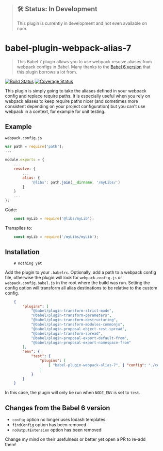 > ## 🛠 Status: In Development
> This plugin is currently in development and not even available on npm.


# babel-plugin-webpack-alias-7

> This Babel 7 plugin allows you to use webpack resolve aliases from webpack configs in Babel. Many thanks to the [Babel 6 version](https://github.com/trayio/babel-plugin-webpack-alias) that this plugin borrows a lot from.

[![Build Status](https://travis-ci.com/shortminds/babel-plugin-webpack-alias.svg?branch=master)](https://travis-ci.com/shortminds/babel-plugin-webpack-alias)
[![Coverage Status](https://coveralls.io/repos/github/shortminds/babel-plugin-webpack-alias/badge.svg?branch=master)](https://coveralls.io/github/shortminds/babel-plugin-webpack-alias?branch=master)

This plugin is simply going to take the aliases defined in your webpack config and replace require paths. It is especially useful when you rely on webpack aliases to keep require paths nicer (and sometimes more consistent depending on your project configuration) but you can't use webpack in a context, for example for unit testing.

## Example

`webpack.config.js`
```js
var path = require('path');
...

module.exports = {
    ...
    resolve: {
        ...
        alias: {
            '@libs': path.join(__dirname, '/myLibs/')
        }
    }
    ...
};

```
Code:
```js
    const myLib = require('@libs/myLib');
```
Transpiles to:
```js
    const myLib = require('/myLibs/myLib');
```

## Installation
```console
    # nothing yet
```

Add the plugin to your `.babelrc`.  Optionally, add a path to a webpack config file, otherwise the plugin will look for `webpack.config.js` or `webpack.config.babel.js` in the root where the build was run.  Setting the config option will transform all alias destinations to be relative to the custom config.

```json
    {
        "plugins": [
            "@babel/plugin-transform-strict-mode",
            "@babel/plugin-transform-parameters",
            "@babel/plugin-transform-destructuring",
            "@babel/plugin-transform-modules-commonjs",
            "@babel/plugin-proposal-object-rest-spread",
            "@babel/plugin-transform-spread",
            "@babel/plugin-proposal-export-default-from",
            "@babel/plugin-proposal-export-namespace-from"
        ],
        "env": {
            "test": {
                "plugins": [
                    [ "babel-plugin-webpack-alias-7", { "config": "./configs/webpack.config.test.js" } ]
                ]
            }
        }
    }
```
In this case, the plugin will only be run when `NODE_ENV` is set to `test`.

## Changes from the Babel 6 version

- `config` option no longer uses lodash templates
- `findConfig` option has been removed
- `noOutputExtension` option has been removed

Change my mind on their usefulness or better yet open a PR to re-add them!
